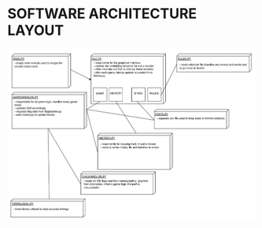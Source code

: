 # SOFTWARE ARCHITECTURE LAYOUT

<img src="architecture.png"
     alt="Architecture Layout"
     style="float: left; margin-right: 10px;" />
